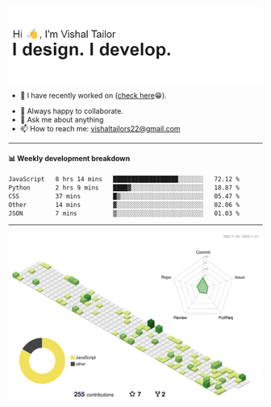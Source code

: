 ![Hi, I'm Vishal Tailor. I design. I develop.](https://github.com/vishaltailors/vishaltailors/blob/main/header.png?raw=true)

- 🔭 I have recently worked on ([check here](https://vishaltailor.com)😁).
<!-- - 🎦 Currently watching: JavaScript: The Hard Parts By Will Sentance. -->
- 👯 Always happy to collaborate.
- 💬 Ask me about anything
- 📫 How to reach me: <a href="mailto:vishaltailors22@gmail.com">vishaltailors22@gmail.com</a>

<hr /> 
<h4>📊 Weekly development breakdown</h4>
<!--START_SECTION:waka-->

```txt
JavaScript   8 hrs 14 mins   ██████████████████░░░░░░░   72.12 %
Python       2 hrs 9 mins    ████▓░░░░░░░░░░░░░░░░░░░░   18.87 %
CSS          37 mins         █▒░░░░░░░░░░░░░░░░░░░░░░░   05.47 %
Other        14 mins         ▓░░░░░░░░░░░░░░░░░░░░░░░░   02.06 %
JSON         7 mins          ▒░░░░░░░░░░░░░░░░░░░░░░░░   01.03 %
```

<!--END_SECTION:waka-->
<hr /> 

![](./profile-3d-contrib/profile-green-animate.svg)
